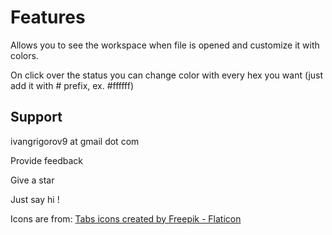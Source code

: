 # Features


Allows you to see the workspace when file is opened and customize it with colors.

On click over the status you can change color with every hex you want (just add it with # prefix, ex. #ffffff)


## Support

ivangrigorov9 at gmail dot com

Provide feedback

Give a star

Just say hi !

Icons are from: [Tabs icons created by Freepik - Flaticon](https://www.flaticon.com/free-icons/furniture-and-household)
